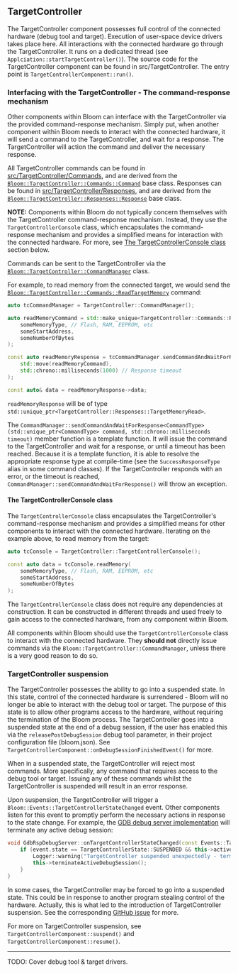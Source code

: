 ## TargetController

The TargetController component possesses full control of the connected hardware (debug tool and target). Execution of
user-space device drivers takes place here. All interactions with the connected hardware go through the
TargetController. It runs on a dedicated thread (see `Applciation::startTargetController()`). The source code for the
TargetController component can be found in src/TargetController. The entry point is `TargetControllerComponent::run()`.

### Interfacing with the TargetController - The command-response mechanism

Other components within Bloom can interface with the TargetController via the provided command-response mechanism.
Simply put, when another component within Bloom needs to interact with the connected hardware, it will send a command to
the TargetController, and wait for a response. The TargetController will action the command and deliver the necessary
response.

All TargetController commands can be found in [src/TargetController/Commands](./Commands), and are derived from the
[`Bloom::TargetController::Commands::Command`](./Commands/Command.hpp) base class. Responses can be found in
[src/TargetController/Responses](./Responses), and are derived from the
[`Bloom::TargetController::Responses::Response`](./Responses/Response.hpp) base class.

**NOTE:** Components within Bloom do not typically concern themselves with the TargetController command-response
mechanism. Instead, they use the `TargetControllerConsole` class, which encapsulates the command-response mechanism and
provides a simplified means for interaction with the connected hardware. For more, see
[The TargetControllerConsole class](#the-targetcontrollerconsole-class) section below.

Commands can be sent to the TargetController via the [`Bloom::TargetController::CommandManager`](./CommandManager.hpp)
class.

For example, to read memory from the connected target, we would send the
[`Bloom::TargetController::Commands::ReadTargetMemory`](./Commands/ReadTargetMemory.hpp) command:

```c++
auto tcCommandManager = TargetController::CommandManager();

auto readMemoryCommand = std::make_unique<TargetController::Commands::ReadTargetMemory>(
    someMemoryType, // Flash, RAM, EEPROM, etc
    someStartAddress,
    someNumberOfBytes
);

const auto readMemoryResponse = tcCommandManager.sendCommandAndWaitForResponse(
    std::move(readMemoryCommand),
    std::chrono::milliseconds(1000) // Response timeout
);

const auto& data = readMemoryResponse->data;
```

`readMemoryResponse` will be of type `std::unique_ptr<TargetController::Responses::TargetMemoryRead>`.

The `CommandManager::sendCommandAndWaitForResponse<CommandType>(std::unique_ptr<CommandType> command, std::chrono::milliseconds timeout)`
member function is a template function. It will issue the command to the TargetController and wait for a response, or
until a timeout has been reached. Because it is a template function, it is able to resolve the appropriate response
type at compile-time (see the `SuccessResponseType` alias in some command classes). If the TargetController responds
with an error, or the timeout is reached, `CommandManager::sendCommandAndWaitForResponse()` will throw an exception.

#### The TargetControllerConsole class

The `TargetControllerConsole` class encapsulates the TargetController's command-response mechanism and provides a
simplified means for other components to interact with the connected hardware. Iterating on the example above, to read
memory from the target:

```c++
auto tcConsole = TargetController::TargetControllerConsole();

const auto data = tcConsole.readMemory(
    someMemoryType, // Flash, RAM, EEPROM, etc
    someStartAddress,
    someNumberOfBytes
);
```

The `TargetControllerConsole` class does not require any dependencies at construction. It can be constructed in
different threads and used freely to gain access to the connected hardware, from any component within Bloom.

All components within Bloom should use the `TargetControllerConsole` class to interact with the connected hardware. They
**should not** directly issue commands via the `Bloom::TargetController::CommandManager`, unless there is a very good
reason to do so.

### TargetController suspension

The TargetController possesses the ability to go into a suspended state. In this state, control of the connected
hardware is surrendered - Bloom will no longer be able to interact with the debug tool or target. The purpose of this
state is to allow other programs access to the hardware, without requiring the termination of the Bloom process. The
TargetController goes into a suspended state at the end of a debug session, if the user has enabled this via the
`releasePostDebugSession` debug tool parameter, in their project configuration file (bloom.json). See
`TargetControllerComponent::onDebugSessionFinishedEvent()` for more.

When in a suspended state, the TargetController will reject most commands. More specifically, any command that
requires access to the debug tool or target. Issuing any of these commands whilst the TargetController is suspended
will result in an error response.

Upon suspension, the TargetController will trigger a `Bloom::Events::TargetControllerStateChanged` event. Other
components listen for this event to promptly perform the necessary actions in response to the state change. For example,
the [GDB debug server implementation](../DebugServer/Gdb/README.md) will terminate any active debug session:

```c++
void GdbRspDebugServer::onTargetControllerStateChanged(const Events::TargetControllerStateChanged& event) {
    if (event.state == TargetControllerState::SUSPENDED && this->activeDebugSession.has_value()) {
        Logger::warning("TargetController suspended unexpectedly - terminating debug session");
        this->terminateActiveDebugSession();
    }
}
```

In some cases, the TargetController may be forced to go into a suspended state. This could be in response to another
program stealing control of the hardware. Actually, this is what led to the introduction of TargetController suspension.
See the corresponding [GitHub issue](https://github.com/navnavnav/Bloom/issues/3) for more.

For more on TargetController suspension, see `TargetControllerComponent::suspend()` and
`TargetControllerComponent::resume()`.

---

TODO: Cover debug tool & target drivers.

